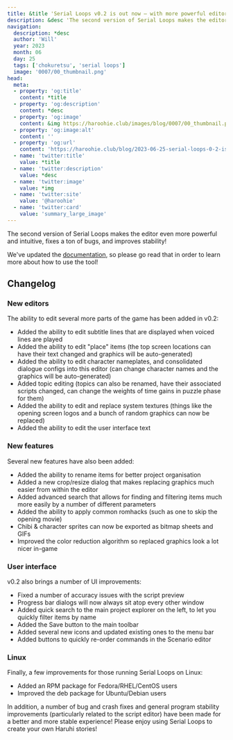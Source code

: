 ```yaml
---
title: &title 'Serial Loops v0.2 is out now – with more powerful editors and better stability!'
description: &desc 'The second version of Serial Loops makes the editor even more powerful and intuitive, fixes a ton of bugs, and improves stability!'
navigation:
  description: *desc
  author: 'Will'
  year: 2023
  month: 06
  day: 25
  tags: ['chokuretsu', 'serial loops']
  image: '0007/00_thumbnail.png'
head:
  meta:
  - property: 'og:title'
    content: *title
  - property: 'og:description'
    content: *desc
  - property: 'og:image'
    content: &img https://haroohie.club/images/blog/0007/00_thumbnail.png
  - property: 'og:image:alt'
    content: ''
  - property: 'og:url'
    content: 'https://haroohie.club/blog/2023-06-25-serial-loops-0-2-is-out-now'
  - name: 'twitter:title'
    value: *title
  - name: 'twitter:description'
    value: *desc
  - name: 'twitter:image'
    value: *img
  - name: 'twitter:site'
    value: '@haroohie'
  - name: 'twitter:card'
    value: 'summary_large_image'
---
```


The second version of Serial Loops makes the editor even more powerful and intuitive, fixes a ton of bugs, and improves stability!

We've updated the [documentation](/chokuretsu/serial-loops/), so please go read that in order to learn more about how to use the tool!

## Changelog
### New editors
The ability to edit several more parts of the game has been added in v0.2:
* Added the ability to edit subtitle lines that are displayed when voiced lines are played
* Added the ability to edit "place" items (the top screen locations can have their text changed and graphics will be auto-generated)
* Added the ability to edit character nameplates, and consolidated dialogue configs into this editor (can change character names and the graphics will be auto-generated)
* Added topic editing (topics can also be renamed, have their associated scripts changed, can change the weights of time gains in puzzle phase for them)
* Added the ability to edit and replace system textures (things like the opening screen logos and a bunch of random graphics can now be replaced)
* Added the ability to edit the user interface text

### New features
Several new features have also been added:
* Added the ability to rename items for better project organisation
* Added a new crop/resize dialog that makes replacing graphics much easier from within the editor
* Added advanced search that allows for finding and filtering items much more easily by a number of different parameters
* Added the ability to apply common romhacks (such as one to skip the opening movie)
* Chibi & character sprites can now be exported as bitmap sheets and GIFs
* Improved the color reduction algorithm so replaced graphics look a lot nicer in-game

### User interface
v0.2 also brings a number of UI improvements:
* Fixed a number of accuracy issues with the script preview
* Progress bar dialogs will now always sit atop every other window
* Added quick search to the main project explorer on the left, to let you quickly filter items by name
* Added the Save button to the main toolbar
* Added several new icons and updated existing ones to the menu bar
* Added buttons to quickly re-order commands in the Scenario editor

### Linux
Finally, a few improvements for those running Serial Loops on Linux:
* Added an RPM package for Fedora/RHEL/CentOS users
* Improved the deb package for Ubuntu/Debian users

In addition, a number of bug and crash fixes and general program stability improvements (particularly related to the script editor) have been made for a better and more stable experience! Please enjoy using Serial Loops to create your own Haruhi stories!